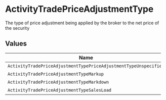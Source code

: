 # ActivityTradePriceAdjustmentType

The type of price adjustment being applied by the broker to the net price of the security


## Values

| Name                                                             | Value                                                            |
| ---------------------------------------------------------------- | ---------------------------------------------------------------- |
| `ActivityTradePriceAdjustmentTypePriceAdjustmentTypeUnspecified` | PRICE_ADJUSTMENT_TYPE_UNSPECIFIED                                |
| `ActivityTradePriceAdjustmentTypeMarkup`                         | MARKUP                                                           |
| `ActivityTradePriceAdjustmentTypeMarkdown`                       | MARKDOWN                                                         |
| `ActivityTradePriceAdjustmentTypeSalesLoad`                      | SALES_LOAD                                                       |